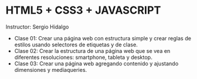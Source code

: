 # HTML5 + CSS3 + JAVASCRIPT 
Instructor: Sergio Hidalgo

* Clase 01: Crear una página web con estructura simple y crear reglas de estilos usando selectores de etiquetas y de clase.
* Clase 02: Crear la estructura de una página web que se vea en diferentes resoluciones: smartphone, tableta y desktop.
* Clase 03: Crear una página web agregando contenido y ajustando dimensiones y mediaqueries.
